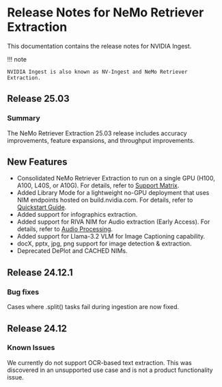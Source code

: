 # Release Notes for NeMo Retriever Extraction

This documentation contains the release notes for NVIDIA Ingest.

!!! note

    NVIDIA Ingest is also known as NV-Ingest and NeMo Retriever Extraction.

## Release 25.03

### Summary

The NeMo Retriever Extraction 25.03 release includes accuracy improvements, feature expansions, and throughput improvements.

## New Features

- Consolidated NeMo Retriever Extraction to run on a single GPU (H100, A100, L40S, or A10G). For details, refer to [Support Matrix](support-matrix.md).
- Added Library Mode for a lightweight no-GPU deployment that uses NIM endpoints hosted on build.nvidia.com. For details, refer to [Quickstart Guide](quickstart-library-mode.md).
- Added support for infographics extraction.
- Added support for RIVA NIM for Audio extraction (Early Access). For details, refer to [Audio Processing](audio.md).
- Added support for Llama-3.2 VLM for Image Captioning capability.
- docX, pptx, jpg, png support for image detection & extraction.
- Deprecated DePlot and CACHED NIMs.
<!-- - Integrated with nemoretriever-parse NIM for state-of-the-art text extraction -->
<!-- - Integrated with new NVIDIA NIMs -->
<!--   - Nemoretriever-table-structure-v1 -->
<!--   - Nemoretriever-graphic-elements-v1 -->
<!--   - Nemoretriever-page-elements-v2 -->




## Release 24.12.1

### Bug fixes

Cases where .split() tasks fail during ingestion are now fixed.


## Release 24.12

### Known Issues

We currently do not support OCR-based text extraction. This was discovered in an unsupported use case and is not a product functionality issue.
